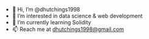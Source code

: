 - 👋 Hi, I’m @dhutchings1998
- 👀 I’m interested in data science & web development
- 🌱 I’m currently learning Solidity
- 📫 Reach me at dhutchings1998@gmail.com

<!---
dhutchings1998/dhutchings1998 is a ✨ special ✨ repository because its `README.md` (this file) appears on your GitHub profile.
You can click the Preview link to take a look at your changes.
--->
